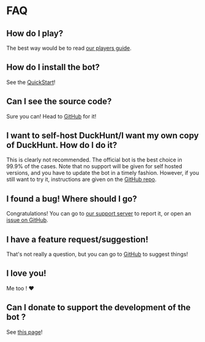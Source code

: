 # FAQ

## How do I play?

The best way would be to read [our players guide](players-quickstart.md).

## How do I install the bot?

See the [QuickStart](../bot-administration/admin-quickstart.md)!

## Can I see the source code?

Sure you can! Head to [GitHub](https://github.com/DuckHunt-discord/DHV3/issues) for it!

## I want to self-host DuckHunt/I want my own copy of DuckHunt. How do I do it?

This is clearly not recommended. The official bot is the best choice in 99.9% of the cases. Note that no support will be given for self hosted versions, and you have to update the bot in a timely fashion. However, if you still want to try it, instructions are given on the [GitHub repo](https://github.com/DuckHunt-discord/DHV3/issues).

## I found a bug! Where should I go?

Congratulations! You can go to [our support server](https://discordapp.com/invite/2BksEkV) to report it, or open an [issue on GitHub](https://github.com/DuckHunt-discord/DHV3/issues).

## I have a feature request/suggestion!

That's not really a question, but you can go to [GitHub](https://github.com/DuckHunt-discord/DHV3/issues) to suggest things!

## I love you!

Me too ! ❤️

## Can I donate to support the development of the bot ?

See [this page](how-to-contribute-to-the-bot.md)!

